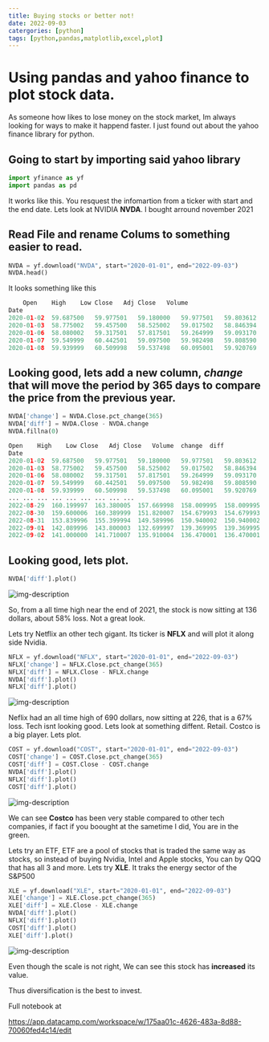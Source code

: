 ```yaml
---
title: Buying stocks or better not!
date: 2022-09-03
catergories: [python]
tags: [python,pandas,matplotlib,excel,plot]
---
```




# Using pandas and yahoo finance to plot stock data.
As someone how likes to lose money on the stock market, Im always looking for ways to make it happend faster. 
I just found out about the yahoo finance library for python. 




## Going to start by importing said yahoo library

```python
import yfinance as yf
import pandas as pd
```

It works like this. You resquest the infomartion from a ticker with start and the end date. 
Lets look at NVIDIA **NVDA**. I bought arround november 2021

## Read File and rename Colums to something easier to read.

```python
NVDA = yf.download("NVDA", start="2020-01-01", end="2022-09-03")
NVDA.head()
```
It looks something like this

```python
	Open	High	Low	Close	Adj Close	Volume
Date						
2020-01-02	59.687500	59.977501	59.180000	59.977501	59.803612	23753600
2020-01-03	58.775002	59.457500	58.525002	59.017502	58.846394	20538400
2020-01-06	58.080002	59.317501	57.817501	59.264999	59.093170	26263600
2020-01-07	59.549999	60.442501	59.097500	59.982498	59.808590	31485600
2020-01-08	59.939999	60.509998	59.537498	60.095001	59.920769	27710800
```

## Looking good, lets add a new column, _change_ that will move the period by 365 days to compare the price from the previous year.

```python
NVDA['change'] = NVDA.Close.pct_change(365)
NVDA['diff'] = NVDA.Close - NVDA.change
NVDA.fillna(0)
```
```python
Open	High	Low	Close	Adj Close	Volume	change	diff
Date								
2020-01-02	59.687500	59.977501	59.180000	59.977501	59.803612	23753600	0.000000	0.000000
2020-01-03	58.775002	59.457500	58.525002	59.017502	58.846394	20538400	0.000000	0.000000
2020-01-06	58.080002	59.317501	57.817501	59.264999	59.093170	26263600	0.000000	0.000000
2020-01-07	59.549999	60.442501	59.097500	59.982498	59.808590	31485600	0.000000	0.000000
2020-01-08	59.939999	60.509998	59.537498	60.095001	59.920769	27710800	0.000000	0.000000
...	...	...	...	...	...	...	...	...
2022-08-29	160.199997	163.380005	157.669998	158.009995	158.009995	49613200	0.241973	157.768022
2022-08-30	159.600006	160.389999	151.820007	154.679993	154.679993	53018100	0.204134	154.475859
2022-08-31	153.839996	155.399994	149.589996	150.940002	150.940002	57371000	0.144677	150.795325
2022-09-01	142.089996	143.800003	132.699997	139.369995	139.369995	117886500	0.066274	139.303721
2022-09-02	141.000000	141.710007	135.910004	136.470001	136.470001	74259000	0.079412	136.390590
```

## Looking good, lets plot.

```python
NVDA['diff'].plot()
```

![img-description](https://i.imgur.com/D7Ds2VI.png)


So, from a all time high near the end of 2021, the stock is now sitting at 136 dollars, about 58% loss. Not a great look.


Lets try Netflix an other tech gigant. Its ticker is **NFLX** and will plot it along side Nvidia.


```python
NFLX = yf.download("NFLX", start="2020-01-01", end="2022-09-03")
NFLX['change'] = NFLX.Close.pct_change(365)
NFLX['diff'] = NFLX.Close - NFLX.change
NVDA['diff'].plot()
NFLX['diff'].plot()
```

![img-description](https://i.imgur.com/IQfIoKc.png)

Neflix had an all time high of 690 dollars, now sitting at 226, that is a 67% loss. Tech isnt looking good. 
Lets look at something diffent. Retail. Costco is a big player. Lets plot.

```python
COST = yf.download("COST", start="2020-01-01", end="2022-09-03")
COST['change'] = COST.Close.pct_change(365)
COST['diff'] = COST.Close - COST.change
NVDA['diff'].plot()
NFLX['diff'].plot()
COST['diff'].plot()
```

![img-description](https://i.imgur.com/dYAyUwy.png)


We can see **Costco** has been very stable compared to other tech companies, if fact if you boought at the sametime I did, You are in the green.


Lets try an ETF, ETF are a pool of stocks that is traded the same way as stocks, so instead of buying Nvidia, Intel and Apple stocks, You can by QQQ that has all 3 and more.
Lets try **XLE**. It traks the energy sector of the S&P500


```python
XLE = yf.download("XLE", start="2020-01-01", end="2022-09-03")
XLE['change'] = XLE.Close.pct_change(365)
XLE['diff'] = XLE.Close - XLE.change
NVDA['diff'].plot()
NFLX['diff'].plot()
COST['diff'].plot()
XLE['diff'].plot()
```


![img-description](https://i.imgur.com/DLFPXPp.png)

Even though the scale is not right, We can see this stock has **increased** its value.

Thus diversification is the best to invest.

Full notebook at 

https://app.datacamp.com/workspace/w/175aa01c-4626-483a-8d88-70060fed4c14/edit